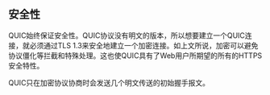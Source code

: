 ## 安全性

QUIC始终保证安全性。QUIC协议没有明文的版本，所以想要建立一个QUIC连接，就必须通过TLS 1.3来安全地建立一个加密连接。如上文所说，加密可以避免协议僵化等拦截和特殊处理。这也使QUIC具有了Web用户所期望的所有的HTTPS安全特性。

QUIC只在加密协议协商时会发送几个明文传送的初始握手报文。
